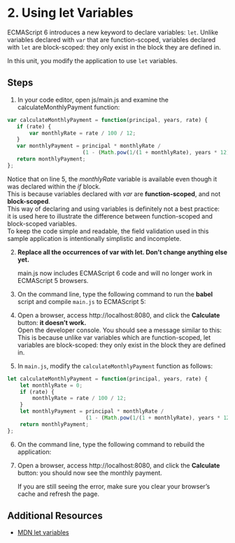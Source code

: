 #  2. Using let Variables
ECMAScript 6 introduces a new keyword to declare variables: `let`. 
Unlike variables declared with `var` that are function-scoped, variables declared with `let` are block-scoped: they only exist in the block they are defined in.

In this unit, you modify the application to use `let` variables.

## Steps
1. In your code editor, open js/main.js and examine the calculateMonthlyPayment function:
 ```js
 var calculateMonthlyPayment = function(principal, years, rate) {
    if (rate) {
        var monthlyRate = rate / 100 / 12;
    }
    var monthlyPayment = principal * monthlyRate / 
                         (1 - (Math.pow(1/(1 + monthlyRate), years * 12)));
    return monthlyPayment;
};
 ```

Notice that on line 5, the *monthlyRate* variable is available even though it was declared within the *if* block.  
   This is because variables declared with *var* are **function-scoped**, and not **block-scoped**.   
    This way of declaring and using variables is definitely not a best practice:     
        it is used here to illustrate the difference between function-scoped and block-scoped variables.     
    To keep the code simple and readable, the field validation used in this sample application is  intentionally simplistic and incomplete.  

2. **Replace all the occurrences of var with let. Don’t change anything else yet.**   

    main.js now includes ECMAScript 6 code and will no longer work in ECMAScript 5 browsers.   

3. On the command line, type the following command to run the **babel** script and compile `main.js` to ECMAScript 5: 

4. Open a browser, access http://localhost:8080, and click the **Calculate** button: **it doesn’t work.**   
Open the developer console. 
   You should see a message similar to this:  
    This is because unlike var variables which are function-scoped, let variables are block-scoped: they only exist in the block they are defined in.  

5. In `main.js`, modify the `calculateMonthlyPayment` function as follows:
```js
let calculateMonthlyPayment = function(principal, years, rate) {
    let monthlyRate = 0;
    if (rate) {
        monthlyRate = rate / 100 / 12;
    }
    let monthlyPayment = principal * monthlyRate / 
                         (1 - (Math.pow(1/(1 + monthlyRate), years * 12)));
    return monthlyPayment;
};
```
6. On the command line, type the following command to rebuild the application:   

7. Open a browser, access http://localhost:8080, and click the **Calculate** button: you should now see the monthly payment.   

    If you are still seeing the error, make sure you clear your browser’s cache and refresh the page.

## Additional Resources
- [MDN let variables](https://developer.mozilla.org/en-US/docs/Web/JavaScript/Reference/Statements/let)